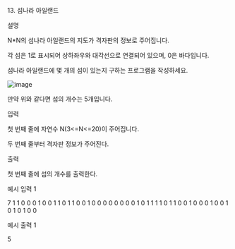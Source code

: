 13\. 섬나라 아일랜드

설명

N\*N의 섬나라 아일랜드의 지도가 격자판의 정보로 주어집니다.

각 섬은 1로 표시되어 상하좌우와 대각선으로 연결되어 있으며, 0은 바다입니다.

섬나라 아일랜드에 몇 개의 섬이 있는지 구하는 프로그램을 작성하세요.

![image](https://user-images.githubusercontent.com/47135476/170504364-935c10d3-ca2e-4f84-b2b2-44b7ddeb4dd6.png)

만약 위와 같다면 섬의 개수는 5개입니다.

입력

첫 번째 줄에 자연수 N(3<=N<=20)이 주어집니다.

두 번째 줄부터 격자판 정보가 주어진다.

출력

첫 번째 줄에 섬의 개수를 출력한다.

예시 입력 1

7
1 1 0 0 0 1 0
0 1 1 0 1 1 0
0 1 0 0 0 0 0
0 0 0 1 0 1 1
1 1 0 1 1 0 0
1 0 0 0 1 0 0
1 0 1 0 1 0 0

예시 출력 1

5